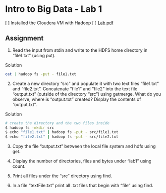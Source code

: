 # Intro to Big Data - Lab 1

[ ] Installed the Cloudera VM with Hadoop
[ ] [Lab pdf](https://drive.google.com/file/d/1g3vCwrrBJF1jUgramF3bG1-nEbPqTzes/view)

## Assignment

1. Read the input from stdin and write to the HDFS home directory in “file1.txt” (using
put).

Solution
```bash
cat | hadoop fs -put - file1.txt
```

2. Create a new directory “src” and populate it with two text files “file1.txt” and
“file2.txt”. Concatenate “file1” and “file2” into the text file “output.txt” (outside of
the directory “src”) using getmerge.
What do you observe, where is “output.txt” created? Display the contents of
“output.txt”.

Solution
```bash
# create the directory and the two files inside
$ hadoop fs -mkdir src
$ echo "file1.txt" | hadoop fs -put - src/file1.txt
$ echo "file2.txt" | hadoop fs -put - src/file2.txt
```

3. Copy the file “output.txt” between the local file system and hdfs using get.

4. Display the number of directories, files and bytes under “lab1” using count.

5. Print all files under the “src” directory using find.

6. In a file “textFile.txt” print all .txt files that begin with “file” using find.

